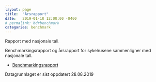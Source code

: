 ```yaml
---
layout: page
title:  "Årsrapport"
date:   2019-01-10 12:00:00 -0400
# permalink: bdrbenchmark
categories: benchmark
---
```


Rapport med nasjonale tall.

Benchmarkingsrapport og årsrapport for sykehusene sammenligner med nasjonale tall. 

* [Benchmarkingsrapport](https://bdreg.github.io/benchmark/docs/index.html)


Datagrunnlaget er sist oppdatert 28.08.2019
